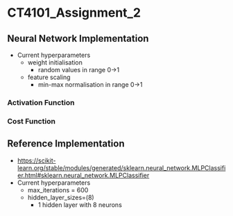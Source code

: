 # CT4101_Assignment_2

## Neural Network Implementation
- Current hyperparameters
    - weight initialisation
        - random values in range 0->1
    - feature scaling
        - min-max normalisation in range 0->1


### Activation Function


### Cost Function


## Reference Implementation
- https://scikit-learn.org/stable/modules/generated/sklearn.neural_network.MLPClassifier.html#sklearn.neural_network.MLPClassifier
- Current hyperparameters
    - max_iterations = 600
    - hidden_layer_sizes=(8)
        - 1 hidden layer with 8 neurons
  
